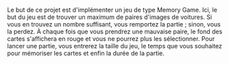 Le but de ce projet est d'implémenter un jeu de type Memory Game.
Ici, le but du jeu est de trouver un maximum de paires d'images de voitures.
Si vous en trouvez un nombre suffisant, vous remportez la partie ; sinon, vous la perdez.
À chaque fois que vous prendrez une mauvaise paire, le fond des cartes s'affichera en rouge et vous ne pourrez plus les sélectionner.
Pour lancer une partie, vous entrerez la taille du jeu, le temps que vous souhaitez pour mémoriser les cartes et enfin la durée de la partie.
